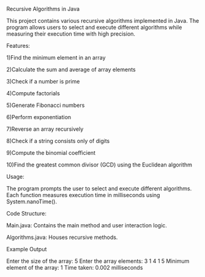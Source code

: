 Recursive Algorithms in Java

This project contains various recursive algorithms implemented in Java. The program allows users to select and execute different algorithms while measuring their execution time with high precision.

Features:

1)Find the minimum element in an array

2)Calculate the sum and average of array elements

3)Check if a number is prime

4)Compute factorials

5)Generate Fibonacci numbers

6)Perform exponentiation

7)Reverse an array recursively

8)Check if a string consists only of digits

9)Compute the binomial coefficient

10)Find the greatest common divisor (GCD) using the Euclidean algorithm

Usage:

The program prompts the user to select and execute different algorithms. Each function measures execution time in milliseconds using System.nanoTime().

Code Structure:

Main.java: Contains the main method and user interaction logic.

Algorithms.java: Houses recursive methods.

Example Output

Enter the size of the array: 5
Enter the array elements: 3 1 4 1 5
Minimum element of the array: 1
Time taken: 0.002 milliseconds
